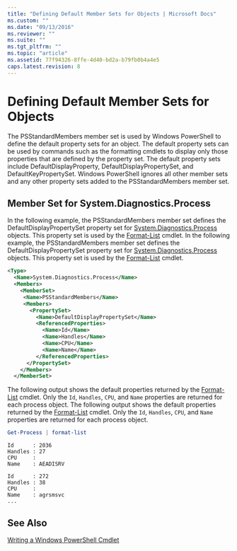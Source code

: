 ```yaml
---
title: "Defining Default Member Sets for Objects | Microsoft Docs"
ms.custom: ""
ms.date: "09/13/2016"
ms.reviewer: ""
ms.suite: ""
ms.tgt_pltfrm: ""
ms.topic: "article"
ms.assetid: 77f94326-8ffe-4d40-bd2a-b79fb0b4a4e5
caps.latest.revision: 8
---
```

# Defining Default Member Sets for Objects

The PSStandardMembers member set is used by Windows PowerShell to define the default property sets for an object. The default property sets can be used by commands such as the formatting cmdlets to display only those properties that are defined by the property set. The default property sets include DefaultDisplayProperty, DefaultDisplayPropertySet, and DefaultKeyPropertySet. Windows PowerShell ignores all other member sets and any other property sets added to the PSStandardMembers member set.

## Member Set for System.Diagnostics.Process

In the following example, the PSStandardMembers member set defines the DefaultDisplayPropertySet property set for [System.Diagnostics.Process](/dotnet/api/System.Diagnostics.Process) objects. This property set is used by the [Format-List](/powershell/module/Microsoft.PowerShell.Utility/Format-List) cmdlet.
In the following example, the PSStandardMembers member set defines the DefaultDisplayPropertySet property set for [System.Diagnostics.Process](/dotnet/api/System.Diagnostics.Process) objects. This property set is used by the [Format-List](/powershell/module/Microsoft.PowerShell.Utility/Format-List) cmdlet.

```xml
<Type>
  <Name>System.Diagnostics.Process</Name>
  <Members>
    <MemberSet>
     <Name>PSStandardMembers</Name>
     <Members>
       <PropertySet>
         <Name>DefaultDisplayPropertySet</Name>
         <ReferencedProperties>
           <Name>Id</Name>
           <Name>Handles</Name>
           <Name>CPU</Name>
           <Name>Name</Name>
         </ReferencedProperties>
      </PropertySet>
    </Members>
  </MemberSet>
```

The following output shows the default properties returned by the [Format-List](/powershell/module/Microsoft.PowerShell.Utility/Format-List) cmdlet. Only the `Id`, `Handles`, `CPU`, and `Name` properties are returned for each process object.
The following output shows the default properties returned by the [Format-List](/powershell/module/Microsoft.PowerShell.Utility/Format-List) cmdlet. Only the `Id`, `Handles`, `CPU`, and `Name` properties are returned for each process object.

```powershell
Get-Process | format-list
```

```output
Id      : 2036
Handles : 27
CPU     :
Name    : AEADISRV

Id      : 272
Handles : 38
CPU     :
Name    : agrsmsvc
...
```

## See Also

[Writing a Windows PowerShell Cmdlet](./writing-a-windows-powershell-cmdlet.md)
